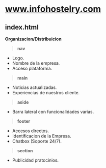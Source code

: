 # www.infohostelry.com
## index.html 

**Organizacion/Distribuicion**
>**nav**
- Logo. 
- Nombre de la empresa.
- Acceso plataforma.
>**main**
- Noticias actualizadas.
- Experiencias de nuestros cliente.
>**aside**
- Barra lateral con funcionalidades varias.
>**footer**
- Accesos directos.
- Identificacion de la Empresa.
- Chatbox (Soporte 24/7).
>**section**
- Publicidad pratocinios.
